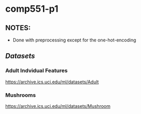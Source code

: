 # comp551-p1

## NOTES:
* Done with preprocessing except for the one-hot-encoding

## *Datasets*
### Adult Indvidual Features
https://archive.ics.uci.edu/ml/datasets/Adult

### Mushrooms
https://archive.ics.uci.edu/ml/datasets/Mushroom
